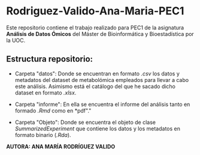 # Rodriguez-Valido-Ana-Maria-PEC1

Este repositorio contiene el trabajo realizado para PEC1 de la asignatura **Análisis de Datos Ómicos** 
del Máster de Bioinformática y Bioestadística por la UOC.

## Estructura repositorio:

- Carpeta "datos": Donde se encuentran en formato *.csv* los datos y metadatos del
dataset de metabolómica empleados para llevar a cabo este análisis. Asimismo está el catálogo
del que he sacado dicho dataset en formato *.xlsx*.

- Carpeta "informe": En ella se encuentra el informe del análisis tanto en formado
*.Rmd* como en *pdf"."

- Carpeta "Objeto": Donde se encuentra el objeto de clase *SummarizedExperiment*
que contiene los datos y los metadatos en formato binario (*.Rda*).

**AUTORA: ANA MARÍA RODRÍGUEZ VALIDO**
